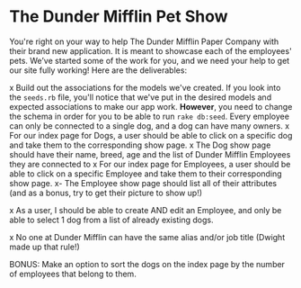 # The Dunder Mifflin Pet Show


You're right on your way to help The Dunder Mifflin Paper Company with their brand new application. It is meant to 
showcase each of the employees' pets. We’ve started some of the work for you, and we need your help to get our site fully working! Here are the deliverables:

x Build out the associations for the models we've created. If you look into the `seeds.rb` file, you'll notice that we've put
in the desired models and expected associations to make our app work. **However**, you need to change the schema in order
for you to be able to run `rake db:seed`. Every employee can only be connected to a single dog, and a dog can have many owners.
x For our index page for Dogs, a user should be able to click on a specific dog and take them to the corresponding show page.
x The Dog show page should have their name, breed, age and the list of Dunder Mifflin Employees they are connected to
x For our index page for Employees, a user should be able to click on a specific Employee and take them to their corresponding show page.
x- The Employee show page should list all of their attributes (and as a bonus, try to get their picture to show up!)

x As a user, I should be able to create AND edit an Employee, and only be able to select 1 dog from a list of already existing dogs.

x No one at Dunder Mifflin can have the same alias and/or job title (Dwight made up that rule!)

BONUS: Make an option to sort the dogs on the index page by the number of employees that belong to them.
